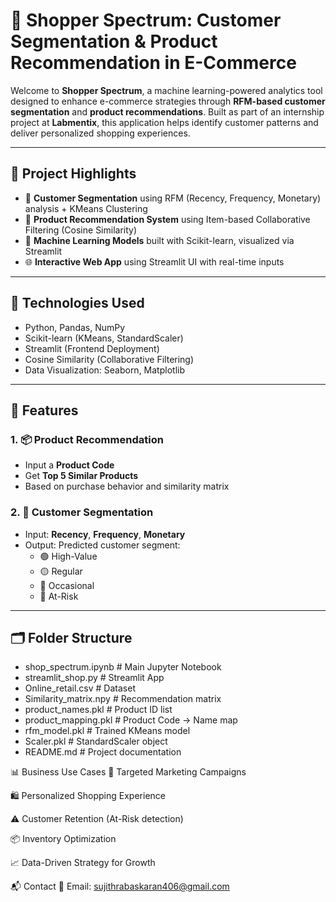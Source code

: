 # 🛒 Shopper Spectrum: Customer Segmentation & Product Recommendation in E-Commerce

Welcome to **Shopper Spectrum**, a machine learning-powered analytics tool designed to enhance e-commerce strategies through **RFM-based customer segmentation** and **product recommendations**. Built as part of an internship project at **Labmentix**, this application helps identify customer patterns and deliver personalized shopping experiences.

---

## 📌 Project Highlights

- 🎯 **Customer Segmentation** using RFM (Recency, Frequency, Monetary) analysis + KMeans Clustering
- 🤖 **Product Recommendation System** using Item-based Collaborative Filtering (Cosine Similarity)
- 🧮 **Machine Learning Models** built with Scikit-learn, visualized via Streamlit
- 🌐 **Interactive Web App** using Streamlit UI with real-time inputs

---

## 🧠 Technologies Used

- Python, Pandas, NumPy
- Scikit-learn (KMeans, StandardScaler)
- Streamlit (Frontend Deployment)
- Cosine Similarity (Collaborative Filtering)
- Data Visualization: Seaborn, Matplotlib

---

## 🚀 Features

### 1. 📦 Product Recommendation
- Input a **Product Code**
- Get **Top 5 Similar Products**
- Based on purchase behavior and similarity matrix

### 2. 👤 Customer Segmentation
- Input: **Recency**, **Frequency**, **Monetary**
- Output: Predicted customer segment:
  - 🟢 High-Value
  - 🟡 Regular
  - 🔵 Occasional
  - 🔴 At-Risk

---

## 🗂️ Folder Structure

- shop_spectrum.ipynb # Main Jupyter Notebook
-  streamlit_shop.py # Streamlit App
-  Online_retail.csv # Dataset
-  Similarity_matrix.npy # Recommendation matrix
-  product_names.pkl # Product ID list
-  product_mapping.pkl # Product Code → Name map
-  rfm_model.pkl # Trained KMeans model
-  Scaler.pkl # StandardScaler object
-  README.md # Project documentation




📊 Business Use Cases
🎯 Targeted Marketing Campaigns

🛍️ Personalized Shopping Experience

⚠️ Customer Retention (At-Risk detection)

📦 Inventory Optimization

📈 Data-Driven Strategy for Growth



📬 Contact
📧 Email: sujithrabaskaran406@gmail.com
